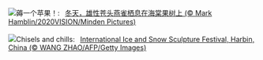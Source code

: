 ![](https://www.bing.com/th?id=OHR.CrabappleChaffinch_ZH-CN4458529756_UHD.jpg&w=1000)薅一个苹果！:&nbsp;&ensp;[冬天，雄性苍头燕雀栖息在海棠果树上 (© Mark Hamblin/2020VISION/Minden Pictures)](https://www.bing.com/th?id=OHR.CrabappleChaffinch_ZH-CN4458529756_UHD.jpg)
<br><br/>
![](https://www.bing.com/th?id=OHR.HarbinFestival_EN-US7952970209_UHD.jpg&w=1000)Chisels and chills:&nbsp;&ensp;[International Ice and Snow Sculpture Festival, Harbin, China (© WANG ZHAO/AFP/Getty Images)](https://www.bing.com/th?id=OHR.HarbinFestival_EN-US7952970209_UHD.jpg)
<br><br/>
